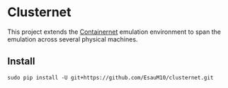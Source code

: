 # Clusternet

This project extends the [Containernet](https://github.com/containernet/containernet) emulation environment to span the emulation across several physical machines.

## Install

```
sudo pip install -U git+https://github.com/EsauM10/clusternet.git
```
